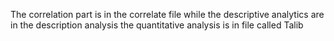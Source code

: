 The correlation part is in the correlate file while the descriptive analytics are in the description analysis the quantitative analysis is in file called Talib 
